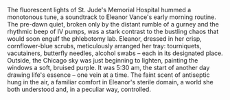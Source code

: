 The fluorescent lights of St. Jude's Memorial Hospital hummed a monotonous tune, a soundtrack to Eleanor Vance's early morning routine. The pre-dawn quiet, broken only by the distant rumble of a gurney and the rhythmic beep of IV pumps, was a stark contrast to the bustling chaos that would soon engulf the phlebotomy lab.  Eleanor, dressed in her crisp, cornflower-blue scrubs, meticulously arranged her tray: tourniquets, vacutainers, butterfly needles, alcohol swabs – each in its designated place.  Outside, the Chicago sky was just beginning to lighten, painting the windows a soft, bruised purple. It was 5:30 am, the start of another day drawing life's essence – one vein at a time. The faint scent of antiseptic hung in the air, a familiar comfort in Eleanor's sterile domain, a world she both understood and, in a peculiar way, controlled.
